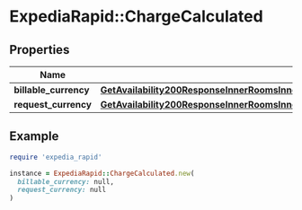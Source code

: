 # ExpediaRapid::ChargeCalculated

## Properties

| Name | Type | Description | Notes |
| ---- | ---- | ----------- | ----- |
| **billable_currency** | [**GetAvailability200ResponseInnerRoomsInnerRatesInnerOccupancyPricingValueTotalsInclusiveBillableCurrency**](GetAvailability200ResponseInnerRoomsInnerRatesInnerOccupancyPricingValueTotalsInclusiveBillableCurrency.md) |  | [optional] |
| **request_currency** | [**GetAvailability200ResponseInnerRoomsInnerRatesInnerOccupancyPricingValueTotalsInclusiveBillableCurrency**](GetAvailability200ResponseInnerRoomsInnerRatesInnerOccupancyPricingValueTotalsInclusiveBillableCurrency.md) |  | [optional] |

## Example

```ruby
require 'expedia_rapid'

instance = ExpediaRapid::ChargeCalculated.new(
  billable_currency: null,
  request_currency: null
)
```

